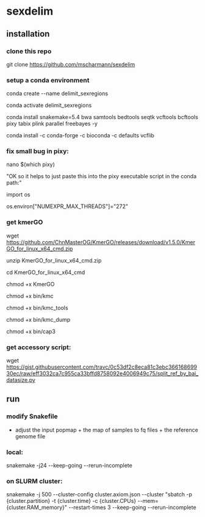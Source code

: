 # sexdelim

## installation

### clone this repo

git clone https://github.com/mscharmann/sexdelim

### setup a conda environment

conda create --name delimit_sexregions

conda activate delimit_sexregions

conda install snakemake=5.4 bwa samtools bedtools seqtk vcftools bcftools pixy tabix plink parallel freebayes -y

conda install -c conda-forge -c bioconda -c defaults vcflib

### fix small bug in pixy:
nano $(which pixy)

"OK so it helps to just paste this into the pixy executable script in the conda path:"

import os

os.environ["NUMEXPR_MAX_THREADS"]="272"


### get kmerGO

wget https://github.com/ChnMasterOG/KmerGO/releases/download/v1.5.0/KmerGO_for_linux_x64_cmd.zip

unzip KmerGO_for_linux_x64_cmd.zip

cd KmerGO_for_linux_x64_cmd

chmod +x KmerGO

chmod +x bin/kmc

chmod +x bin/kmc_tools

chmod +x bin/kmc_dump

chmod +x bin/cap3

### get accessory script:
wget https://gist.githubusercontent.com/travc/0c53df2c8eca81c3ebc36616869930ec/raw/eff3032ca7c955ca33bffd8758092e4006949c75/split_ref_by_bai_datasize.py



## run

### modify Snakefile
- adjust the input popmap + the map of samples to fq files + the reference genome file

### local:
snakemake -j24 --keep-going --rerun-incomplete

### on SLURM cluster:
snakemake -j 500 --cluster-config cluster.axiom.json --cluster "sbatch -p {cluster.partition} -t {cluster.time} -c {cluster.CPUs} --mem={cluster.RAM_memory}" --restart-times 3 --keep-going --rerun-incomplete


